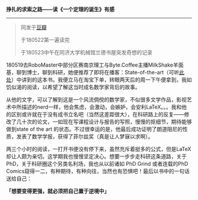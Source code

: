 **挣扎的求索之路——读《一个定理的诞生》有感**

---

> 同发于[豆瓣](https://book.douban.com/review/9388342/)
>
> 于180522第一遍读完
>
> 于180523中午在同济大学机械馆兰德书屋突发奇想的记录


180519去RoboMaster中部分区赛南京理工与Byte.Coffee主播MilkShake羊面基，聊到博士，聊到科研，她便推荐了即将在播客：State-of-the-art（可听[此处](http://172.21.0.163/files/3169000000930BAB/byte.coffee/wp-content/uploads/2018/05/Episode-12-State-of-the-art.mp3)）中讲到的这本书。我便立马在淘宝下单，转眼两天后的周一下午便拿到，我如饥似渴的阅读，以希望了解这当时成名数学家背后的故事。

从他的文字，可以了解到这是一个风流倜傥的数学家，不似很多文学作品，影视艺术中所描述的nerd一样，他会焦虑，会激动，会嫉妒，会安利LaTeX。。。我和他的区别或许就在于没有成书立名吧（当然这差距很大），在科研路上的反复——修改了几十次的论文，一如现在写课程设计与报告的写照，慢慢的抠细节，期待能够做到state of the art 的状态。不过很幸运的是，他最后成功证明了朗道阻尼的性质，发表了数学学报，获得了菲尔兹奖（真是让人梦寐以求啊）。

两三个小时的阅读，一打开书便没有停下来，虽然充斥着挺多的公式，但是LaTeX却让人颇为亲切。这学期我也慢慢坚定决心。想要一步步走科研这条道路，关于PhD，关于科研圈这个另类名利场，我也从以前诸如 PhD Grind 或者连载的PhD Comics窥得一二，有种期待，有种向往，当然也有恐惧吧！最后以书中的一句话送给自己：

**「想要变得更强，就必须把自己置于逆境中」**